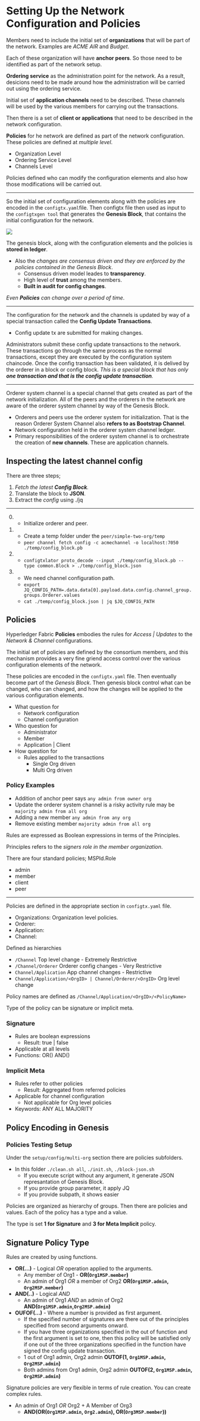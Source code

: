 # Setting Up the Network Configuration and Policies

Members need to include the initial set of **organizations** that will be part of the network. Examples are _ACME AIR_ and _Budget_.

Each of these organization will have **anchor peers**. So those need to be identified as part of the network setup.

**Ordering service** as the administration point for the network. As a result, desicions need to be made around how the administration will be carried out using the ordering service.

Initial set of **application channels** need to be described. These channels will be used by the various members for carrying out the transactions.

Then there is a set of **client or applications** that need to be described in the network configuration.

**Policies** for he network are defined as part of the network configuration. These policies are defined at _multiple level_.

- Organization Level
- Ordering Service Level
- Channels Level

Policies defined who can modify the configuration elements and also how those modifications will be carried out.

---

So the initial set of configuration elements along with the policies are encoded in the `configtx.yaml`file. Then configtx file then used as input to the `configtxgen tool` that generates the **Genesis Block**, that contains the initial configuration for the network.

![](./initial-config.jpeg)

The genesis block, along with the configuration elements and the policies is **stored in ledger**.

- Also the _changes are consensus driven and they are enforced by the policies contained in the Genesis Block_.
  - Consensus driven model leades to **transparency**.
  - High level of **trust** among the members.
  - **Built in audit for config changes**.

_Even **Policies** can change over a period of time_.

---

The configuration for the network and the channels is updated by way of a special transaction called the **Config Update Transactions**.

- Config update tx are submitted for making changes.

Administrators submit these config update transactions to the network. These transactions go through the same process as the normal transactions, except they are executed by the configuration system chaincode. Once the config transaction has been validated, it is delived by the orderer in a block or config block. _This is a special block that has only **one transaction and that is the config update transaction**._

---

Orderer system channel is a special channel that gets created as part of the network initialization. All of the peers and the orderers in the network are aware of the orderer system channel by way of the Genesis Block.

- Orderers and peers use the orderer system for initialization. That is the reason Orderer System Channel also **refers to as Bootstrap Channel**.
- Network configuration held in the orderer system channel ledger.
- Primary responsibilities of the orderer system channel is to orchestrate the creation of **new channels**. These are application channels.

## Inspecting the latest channel config

There are three steps;

1. _Fetch the latest **Config Block**._
2. Translate the block to **JSON**.
3. Extract the _config_ using ./jq

---

0.  - Initialize orderer and peer.
1.  - Create a temp folder under the `peer/simple-two-org/temp`
    - `peer channel fetch config -c acmechannel -o localhost:7050 ./temp/config_block.pb`
2.  - `configtxlator proto_decode --input ./temp/config_block.pb --type common.Block > ./temp/config_block.json`
3.  - We need channel configuration path.
    - `export JQ_CONFIG_PATH=.data.data[0].payload.data.config.channel_group.groups.Orderer.values`
    - `cat ./temp/config_block.json | jq $JQ_CONFIG_PATH`

## Policies

Hyperledger Fabric **Policies** embodies the rules for _Access | Updates_ to the _Network & Channel_ configurations.

The initial set of policies are defined by the consortium members, and this mechanism provides a very fine griend access control over the various configuration elements of the network.

These policies are encoded in the `configtx.yaml` file. Then eventually become part of the _Genesis Block_. Then genesis block control what can be changed, who can changed, and how the changes will be applied to the various configuration elements.

- What question for
  - Network configuration
  - Channel configuration
- Who question for
  - Administrator
  - Member
  - Application | Client
- How question for
  - Rules applied to the transactions
    - Single Org driven
    - Multi Org driven

### Policy Examples

- Addition of anchor peer says `any admin from owner org`
- Update the orderer system channel is a risky activity rule may be `majority admin from all org`
- Adding a new member `any admin from any org`
- Remove existing member `majority admin from all org`

Rules are expressed as Boolean expressions in terms of the Principles.

Principles refers to the _signers role in the member organization_.

There are four standard policies; MSPId.Role

- admin
- member
- client
- peer

---

Policies are defined in the appropriate section in `configtx.yaml` file.

- Organizations: Organization level policies.
- Orderer:
- Application:
- Channel:

Defined as hierarchies

- `/Channel` Top level change - Extremely Restrictive
- `/Channel/Orderer` Orderer config changes - Very Restrictive
- `Channel/Application` App channel changes - Restrictive
- `Channel/Application/<OrgID> | Channel/Orderer/<OrgID>` Org level change

Policy names are defined as `/Channel/Application/<OrgID>/<PolicyName>`

Type of the policy can be signature or implicit meta.

### Signature

- Rules are boolean expressions
  - Result: true | false
- Applicable at all levels
- Functions: OR() AND()

### Implicit Meta

- Rules refer to other policies
  - Result: Aggregated from referred policies
- Applicable for channel configuration
  - Not applicable for Org level policies
- Keywords: ANY ALL MAJORITY

## Policy Encoding in Genesis

### Policies Testing Setup

Under the `setup/config/multi-org` section there are policies subfolders.

- In this folder `./clean.sh all`, `./init.sh`, `./block-json.sh`
  - If you execute script without any argument, it generate JSON represantation of Genesis Block.
  - If you provide group parameter, it apply JQ
  - If you provide subpath, it shows easier

Policies are organized as hierarchy of groups. Then there are policies and values. Each of the policy has a type and a value.

The type is set **1 for Signature** and **3 for Meta Implicit** policy.

## Signature Policy Type

Rules are created by using functions.

- **OR(...)** - Logical _OR_ operation applied to the arguments.
  - Any member of Org1 - **OR(`Org1MSP.member`)**
  - An admin of Org1 _OR_ a member of Org2 **OR(`Org1MSP.admin`, `Org2MSP.member`)**
- **AND(..)** - Logical _AND_
  - An admin of Org1 _AND_ an admin of Org2 **AND(`Org1MSP.admin`,`Org2MSP.admin`)**
- **OUFOF(...)** - Where a number is provided as first argument.
  - If the specified number of signatures are there out of the principles specified from second arguments onward.
  - If you have three organizations specified in the out of function and the first argument is set to one, then this policy will be satisfied only if one out of the three organizations specified in the function have signed the config update transaction.
  - 1 out of Org1 admin, Org2 admin **OUTOF(1, `Org1MSP.admin`, `Org2MSP.admin`)**
  - Both admins from Org1 admin, Org2 admin **OUTOF(2, `Org1MSP.admin`, `Org2MSP.admin`)**

Signature policies are very flexible in terms of rule creation. You can create complex rules.

- An admin of Org1 _OR_ Org2 + A Member of Org3
  - **AND(OR(`Org1MSP.admin`, `Org2.admin`), OR(`Org3MSP.member`))**
